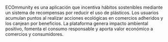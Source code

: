 ECOmmunity es una aplicación que incentiva hábitos sostenibles mediante un sistema de recompensas por reducir el uso de plásticos. Los usuarios acumulan puntos al realizar acciones ecológicas en comercios adheridos y los canjean por beneficios. La plataforma genera impacto ambiental positivo, fomenta el consumo responsable y aporta valor económico a comercios y consumidores.
